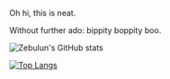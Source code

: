 Oh hi, this is neat.

Without further ado: bippity boppity boo.

![Zebulun's GitHub stats](https://github-readme-stats.vercel.app/api?username=psyclapped&count_private=true&show_icons=true&theme=synthwave)

[![Top Langs](https://github-readme-stats.vercel.app/api/top-langs/?username=psyclapped&layout=compact&theme=synthwave&count_private=true)](https://github.com/anuraghazra/github-readme-stats)
